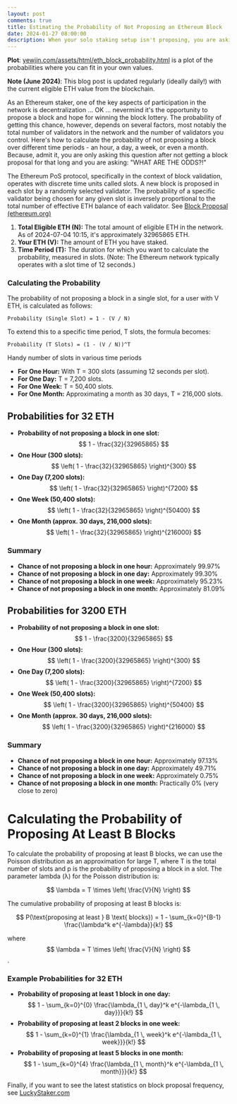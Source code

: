 ```yaml
---
layout: post
comments: true
title: Estimating the Probability of Not Proposing an Ethereum Block
date: 2024-01-27 08:00:00
description: When your solo staking setup isn't proposing, you are asking "WHAT ARE THE ODDS?!"
---
```

**Plot**: [yewjin.com/assets/html/eth_block_probability.html](https://www.yewjin.com/assets/html/eth_block_probability.html) is a plot of the probabilities where you can fit in your own values.

**Note (June 2024)**: This blog post is updated regularly (ideally daily!) with the current eligible ETH value from the blockchain.

As an Ethereum staker, one of the key aspects of participation in the network is decentralization ... OK ... nevermind it's the opportunity to propose a block and hope for winning the block lottery. The probability of getting this chance, however, depends on several factors, most notably the total number of validators in the network and the number of validators you control. Here's how to calculate the probability of not proposing a block over different time periods - an hour, a day, a week, or even a month. Because, admit it, you are only asking this question after not getting a block proposal for that long and you are asking: "WHAT ARE THE ODDS?!"

The Ethereum PoS protocol, specifically in the context of block validation, operates with discrete time units called slots. A new block is proposed in each slot by a randomly selected validator. The probability of a specific validator being chosen for any given slot is inversely proportional to the total number of effective ETH balance of each validator. See [Block Proposal (ethereum.org)](https://ethereum.org/en/developers/docs/consensus-mechanisms/pos/block-proposal/)

1. **Total Eligible ETH (N):** The total amount of eligible ETH in the network. As of 2024-07-04 10:15, it's approximately 32965865 ETH.
2. **Your ETH (V):** The amount of ETH you have staked.
3. **Time Period (T):** The duration for which you want to calculate the probability, measured in slots. (Note: The Ethereum network typically operates with a slot time of 12 seconds.)

### Calculating the Probability

The probability of not proposing a block in a single slot, for a user with V ETH, is calculated as follows:
```
Probability (Single Slot) = 1 - (V / N)
```

To extend this to a specific time period, T slots, the formula becomes:
```
Probability (T Slots) = (1 - (V / N))^T
```

Handy number of slots in various time periods

- **For One Hour:** With T = 300 slots (assuming 12 seconds per slot).
- **For One Day:** T = 7,200 slots.
- **For One Week:** T = 50,400 slots.
- **For One Month:** Approximating a month as 30 days, T = 216,000 slots.

## Probabilities for 32 ETH

- **Probability of not proposing a block in one slot:** $$ 1 - \frac{32}{32965865} $$
- **One Hour (300 slots):** $$ \left( 1 - \frac{32}{32965865} \right)^{300} $$
- **One Day (7,200 slots):** $$ \left( 1 - \frac{32}{32965865} \right)^{7200} $$
- **One Week (50,400 slots):** $$ \left( 1 - \frac{32}{32965865} \right)^{50400} $$
- **One Month (approx. 30 days, 216,000 slots):** $$ \left( 1 - \frac{32}{32965865} \right)^{216000} $$

### Summary
- **Chance of not proposing a block in one hour:** Approximately 99.97%
- **Chance of not proposing a block in one day:** Approximately 99.30%
- **Chance of not proposing a block in one week:** Approximately 95.23%
- **Chance of not proposing a block in one month:** Approximately 81.09%

## Probabilities for 3200 ETH

- **Probability of not proposing a block in one slot:** $$ 1 - \frac{3200}{32965865} $$
- **One Hour (300 slots):** $$ \left( 1 - \frac{3200}{32965865} \right)^{300} $$
- **One Day (7,200 slots):** $$ \left( 1 - \frac{3200}{32965865} \right)^{7200} $$
- **One Week (50,400 slots):** $$ \left( 1 - \frac{3200}{32965865} \right)^{50400} $$
- **One Month (approx. 30 days, 216,000 slots):** $$ \left( 1 - \frac{3200}{32965865} \right)^{216000} $$

### Summary
- **Chance of not proposing a block in one hour:** Approximately 97.13%
- **Chance of not proposing a block in one day:** Approximately 49.71%
- **Chance of not proposing a block in one week:** Approximately 0.75%
- **Chance of not proposing a block in one month:** Practically 0% (very close to zero)

# Calculating the Probability of Proposing At Least B Blocks

To calculate the probability of proposing at least B blocks, we can use the Poisson distribution as an approximation for large T, where T is the total number of slots and p is the probability of proposing a block in a slot. The parameter lambda (λ) for the Poisson distribution is:

$$ \lambda = T \times \left( \frac{V}{N} \right) $$

The cumulative probability of proposing at least B blocks is:

$$ P(\text{proposing at least } B \text{ blocks}) = 1 - \sum_{k=0}^{B-1} \frac{\lambda^k e^{-\lambda}}{k!} $$

where $$ \lambda = T \times \left( \frac{V}{N} \right) $$.

### Example Probabilities for 32 ETH

- **Probability of proposing at least 1 block in one day:** $$ 1 - \sum_{k=0}^{0} \frac{\lambda_{1 \, day}^k e^{-\lambda_{1 \, day}}}{k!} $$
- **Probability of proposing at least 2 blocks in one week:** $$ 1 - \sum_{k=0}^{1} \frac{\lambda_{1 \, week}^k e^{-\lambda_{1 \, week}}}{k!} $$
- **Probability of proposing at least 5 blocks in one month:** $$ 1 - \sum_{k=0}^{4} \frac{\lambda_{1 \, month}^k e^{-\lambda_{1 \, month}}}{k!} $$

Finally, if you want to see the latest statistics on block proposal frequency, see [LuckyStaker.com](https://luckystaker.com/home/)